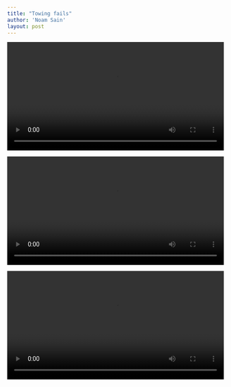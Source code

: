 ```yaml
---
title: "Towing fails"
author: 'Noam Sain'
layout: post
---
```


<video controls width="100%" src="/assets/2021/2021-08-Towing-2.mp4" title="towing fail"></video>

<video controls width="100%" src="/assets/2021/2021-08-Towing-3.mp4" title="towing fail"></video>

<video controls width="100%" src="/assets/2021/2021-08-Towing-1.mp4" title="towing fail"></video>

